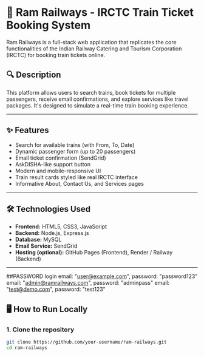 # 🚆 Ram Railways - IRCTC Train Ticket Booking System

Ram Railways is a full-stack web application that replicates the core functionalities of the Indian Railway Catering and Tourism Corporation (IRCTC) for booking train tickets online.

## 🔍 Description

This platform allows users to search trains, book tickets for multiple passengers, receive email confirmations, and explore services like travel packages. It's designed to simulate a real-time train booking experience.

---

## ✨ Features

- Search for available trains (with From, To, Date)
- Dynamic passenger form (up to 20 passengers)
- Email ticket confirmation (SendGrid)
- AskDISHA-like support button
- Modern and mobile-responsive UI
- Train result cards styled like real IRCTC interface
- Informative About, Contact Us, and Services pages

---

## 🛠️ Technologies Used

- **Frontend:** HTML5, CSS3, JavaScript
- **Backend:** Node.js, Express.js
- **Database:** MySQL
- **Email Service:** SendGrid
- **Hosting (optional):** GitHub Pages (Frontend), Render / Railway (Backend)

---

##PASSWORD login
     email: "user@example.com", password: "password123" 
     email: "admin@ramrailways.com", password: "adminpass"
     email: "test@demo.com", password: "test123"

## 🖥️ How to Run Locally

### 1. Clone the repository
```bash
git clone https://github.com/your-username/ram-railways.git
cd ram-railways
